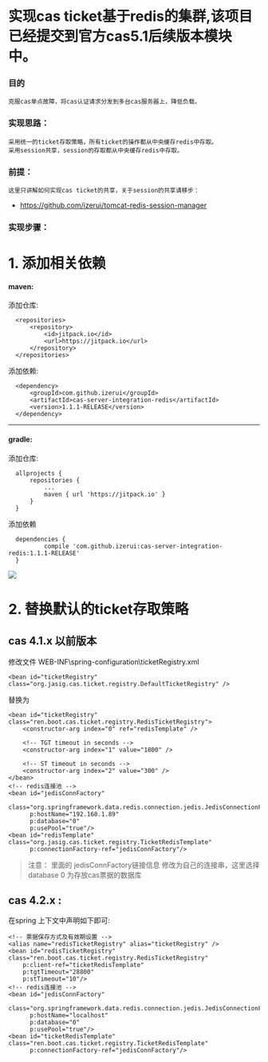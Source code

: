 # 实现cas ticket基于redis的集群,该项目已经提交到官方cas5.1后续版本模块中。

### 目的
	克服cas单点故障，将cas认证请求分发到多台cas服务器上，降低负载。

### 实现思路：
	采用统一的ticket存取策略，所有ticket的操作都从中央缓存redis中存取。
	采用session共享，session的存取都从中央缓存redis中存取。

### 前提：
	这里只讲解如何实现cas ticket的共享，关于session的共享请移步：




- <a href="https://github.com/izerui/tomcat-redis-session-manager">https://github.com/izerui/tomcat-redis-session-manager</a>

### 实现步骤：

# 1. 添加相关依赖

#### maven:
  
  添加仓库:
  ```
    <repositories>
        <repository>
            <id>jitpack.io</id>
            <url>https://jitpack.io</url>
        </repository>
    </repositories>
  ```
  添加依赖:
  ```
    <dependency>
  	    <groupId>com.github.izerui</groupId>
  	    <artifactId>cas-server-integration-redis</artifactId>
  	    <version>1.1.1-RELEASE</version>
  	</dependency>
  ```
  ---

#### gradle:
  
  添加仓库:
  ```
    allprojects {
  		repositories {
  			...
  			maven { url 'https://jitpack.io' }
  		}
  	}
  ```
  添加依赖
  ```
    dependencies {
  	        compile 'com.github.izerui:cas-server-integration-redis:1.1.1-RELEASE'
  	}
  ```

[![](https://jitpack.io/v/izerui/cas-server-integration-redis.svg)](https://jitpack.io/#izerui/cas-server-integration-redis)

# 2. 替换默认的ticket存取策略

## cas 4.1.x 以前版本

修改文件 WEB-INF\spring-configuration\ticketRegistry.xml
```
<bean id="ticketRegistry" class="org.jasig.cas.ticket.registry.DefaultTicketRegistry" />
```
替换为
```
<bean id="ticketRegistry" class="ren.boot.cas.ticket.registry.RedisTicketRegistry">
    <constructor-arg index="0" ref="redisTemplate" />

    <!-- TGT timeout in seconds -->
    <constructor-arg index="1" value="1800" />

    <!-- ST timeout in seconds -->
    <constructor-arg index="2" value="300" />
</bean>
<!-- redis连接池 -->
<bean id="jedisConnFactory"
      class="org.springframework.data.redis.connection.jedis.JedisConnectionFactory"
      p:hostName="192.168.1.89"
      p:database="0"
      p:usePool="true"/>
<bean id="redisTemplate" class="org.jasig.cas.ticket.registry.TicketRedisTemplate"
      p:connectionFactory-ref="jedisConnFactory"/>
```
> 注意： 里面的 jedisConnFactory链接信息 修改为自己的连接串，这里选择database 0 为存放cas票据的数据库

## cas 4.2.x :

在spring 上下文中声明如下即可:

```
<!-- 票据保存方式及有效期设置 -->
<alias name="redisTicketRegistry" alias="ticketRegistry" />
<bean id="redisTicketRegistry" class="ren.boot.cas.ticket.registry.RedisTicketRegistry"
    p:client-ref="ticketRedisTemplate"
    p:tgtTimeout="28800"
    p:stTimeout="10"/>
<!-- redis连接池 -->
<bean id="jedisConnFactory"
      class="org.springframework.data.redis.connection.jedis.JedisConnectionFactory"
      p:hostName="localhost"
      p:database="0"
      p:usePool="true"/>
<bean id="ticketRedisTemplate" class="ren.boot.cas.ticket.registry.TicketRedisTemplate"
      p:connectionFactory-ref="jedisConnFactory"/>
```
